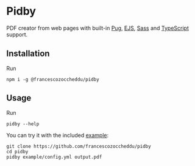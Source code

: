 # Pidby
PDF creator from web pages with built-in [Pug](https://pugjs.org/), [EJS](https://ejs.co/), [Sass](https://sass-lang.com/) and [TypeScript](https://www.typescriptlang.org/) support.

## Installation
Run
```shell
npm i -g @francescozoccheddu/pidby
```

## Usage

Run
```shell
pidby --help
```

You can try it with the included [example](/example):
```shell
git clone https://github.com/francescozoccheddu/pidby
cd pidby
pidby example/config.yml output.pdf
```